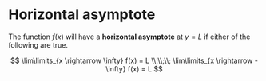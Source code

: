 # Horizontal asymptote

The function $f(x)$ will have a **horizontal asymptote** at $y = L$ if either of the following are true.

$$
\lim\limits_{x \rightarrow \infty} f(x) = L
\\;\\;\\;
\lim\limits_{x \rightarrow - \infty} f(x) = L
$$